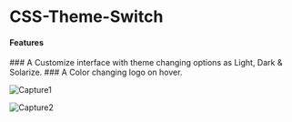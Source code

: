# CSS-Theme-Switch

<h4><b>Features</b></h4>
### A Customize interface with theme changing options as Light, Dark & Solarize.
### A Color changing logo on hover.
 

![Capture1](https://user-images.githubusercontent.com/96413187/217192894-fced7d21-2c19-42d3-917f-bd1ca12b7c3e.PNG)

![Capture2](https://user-images.githubusercontent.com/96413187/217192926-9e6e74c9-e781-45cb-8688-2bf604805f13.PNG)
